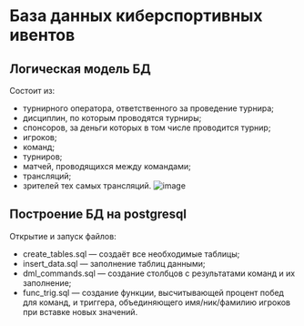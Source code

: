 # База данных киберспортивных ивентов
## Логическая модель БД 
Состоит из: 
- турнирного оператора, ответственного за проведение турнира;
- дисциплин, по которым проводятся турниры;
- спонсоров, за деньги которых в том числе проводится турнир;
- игроков;
- команд;
- турниров;
- матчей, проводящихся между командами;
- трансляций;
- зрителей тех самых трансляций.
![image](https://user-images.githubusercontent.com/93211852/227529395-44eaf786-cd1e-49e0-bdbd-4e2b2fd64abd.png)

## Построение БД на postgresql
Открытие и запуск файлов: 
- create_tables.sql — создаёт все необходимые таблицы;
- insert_data.sql — заполнение таблиц данными;
- dml_commands.sql — создание столбцов с результатами команд и их заполнение;
- func_trig.sql — создание функции, высчитывающей процент побед для команд, и триггера, объединяющего имя/ник/фамилию игроков при вставке новых значений.
